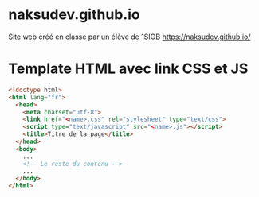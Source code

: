 # naksudev.github.io
Site web créé en classe par un élève de 1SIOB
https://naksudev.github.io/

# Template HTML avec link CSS et JS

```html
<!doctype html>
<html lang="fr">
  <head>
    <meta charset="utf-8">
    <link href="<name>.css" rel="stylesheet" type="text/css">
    <script type="text/javascript" src="<name>.js"></script>
    <title>Titre de la page</title>
  </head>
  <body>
    ...
    <!-- Le reste du contenu -->
    ...
  </body>
</html>
```
